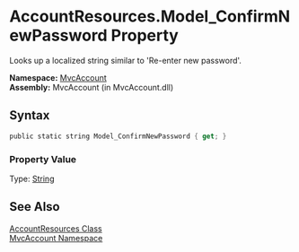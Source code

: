 AccountResources.Model_ConfirmNewPassword Property
==================================================
Looks up a localized string similar to 'Re-enter new password'.

**Namespace:** [MvcAccount][1]  
**Assembly:** MvcAccount (in MvcAccount.dll)

Syntax
------

```csharp
public static string Model_ConfirmNewPassword { get; }
```

### Property Value
Type: [String][2]

See Also
--------
[AccountResources Class][3]  
[MvcAccount Namespace][1]  

[1]: ../README.md
[2]: http://msdn.microsoft.com/en-us/library/s1wwdcbf
[3]: README.md